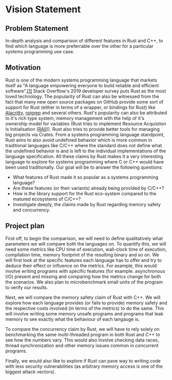 # Vision Statement

## Problem Statement
<!-- Comparison of features of Rust and C++ both as systems programming languages and to analyse the specific features of each language for different use-cases. -->
In-depth analysis and comparison of different features in Rust and C++, to find which language is more preferrable over the other for a particular systems programming use case.

## Motivation

Rust is one of the modern systems programming language that markets itself as "A language empowering everyone to build reliable and efficient software".[\[1\]][Rust] 
Stack Overflow's 2019 developer survey puts Rust as the most loved technology. The popularity of Rust can also be witnessed from the fact that many new open source packages on GitHub provide some sort of support for Rust (either in terms of a wrapper, or bindings for Rust) like [Alacritty][Alacritty], [rpigrep][rpigrep] and several others. Rust's popularity can also be attributed to it's rich type system, memory management with the help of it's ownership model for variables (Rust tries to implement Resource Acquistion Is Initialisation ([RAII][raii])). Rust also tries to provide better tools for managing big projects via Crates. From a systems programming language standpoint, Rust aims to also avoid undefined behavior which is more common in traditional languages like C/C++ where the standard does not define what the undefined behavior is and is left to the individual implementations of the language specification.
All these claims by Rust makes it a very interesting language to explore for systems programming where C or C++ would have been used traditionally. 
Our goal will be to answer the following questions:
* What features of Rust made it so popular as a systems programming language?
* Are these features (or their variants) already being provided by C/C++?
* How is the library support for the Rust eco-system compared to the matured ecosystems of C/C++?
* Investigate deeply, the claims made by Rust regarding memory safety and concurrency.

[Rust]: https://www.rust-lang.org "Rust"
[Alacritty]: https://github.com/jwilm/alacritty "Alacritty"
[rpigrep]: https://github.com/BurntSushi/ripgrep "rpigrep"
[RAII]: https://en.wikipedia.org/wiki/Resource_acquisition_is_initialization "RAII"

## Project plan

First off, to begin the comparison, we will need to define qualitatively what parameters we will compare both the languages on. To quantify this, we will need some metrics like CPU time of execution, wall-clock time of execution, compilation time, memory footprint of the resulting binary and so on. 
We will first look at the specific features each language has to offer and try to deduce their effect or influence on the metrics. For example, this would involve writing programs with specific features (for example. asynchronous I/O) present and missing and comparing how the metrics change for both the scenarios. We also plan to microbenchmark small units of the program to verify our results.

Next, we will compare the memory safety claim of Rust with C++. We will explore how each language provides (or fails to provide) memory safety and the respective costs involved (in terms of the metrics) to do the same. This will involve writing some memory unsafe programs and programs that leak memory to see exactly what the behaviour of each langauge is.

To compare the concurrency claim by Rust, we will have to rely solely on benchmarking the same multi-threaded program in both Rust and C++ to see how the numbers vary. This would also involve checking data races, thread synchronization and other memory issues common in concurrent programs.

Finally, we would also like to explore if Rust can pave way to writing code with less security vulnerabilities (as arbitrary memory access is one of the biggest attack vectors).

